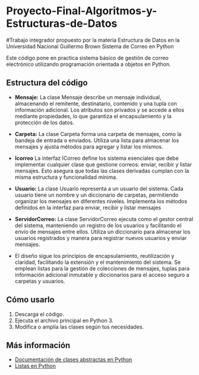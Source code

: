  # Proyecto-Final-Algoritmos-y-Estructuras-de-Datos
#Trabajo integrador propuesto por la materia Estructura de Datos en la Universidad Nacional Guillermo Brown
 Sistema de Correo en Python

Este código pone en practica sistema básico de gestión de correo electrónico utilizando programación orientada a objetos en Python.

## Estructura del código
- **Mensaje:** La clase Mensaje describe un mensaje individual, almacenando el remitente,  destinatario, contenido y una tupla con información adicional. Los atributos son privados y se accede a ellos mediante propiedades, lo que garantiza el encapsulamiento y la protección de los datos.

- **Carpeta:** La clase Carpeta forma una carpeta de mensajes, como la bandeja de entrada o enviados. Utiliza una lista para almacenar los mensajes y ajusta métodos para agregar y listar los mismos.

- **Icorreo** La interfaz ICorreo define los sistema esenciales que debe implementar cualquier clase que gestione correos: enviar, recibir y listar mensajes. Esto asegura que todas las clases derivadas cumplan con la misma estructura y funcionalidad mínima.

- **Usuario:** La clase Usuario representa a un usuario del sistema. Cada usuario tiene un nombre y un diccionario de carpetas, permitiendo organizar los mensajes en diferentes niveles. Implementa los métodos definidos en la interfaz para enviar, recibir y listar mensajes
  
- **ServidorCorreo:** La clase ServidorCorreo ejecuta como el gestor central del sistema, manteniendo un registro de los usuarios y facilitando el envío de mensajes entre ellos. Utiliza un diccionario para almacenar los usuarios registrados y manera para registrar nuevos usuarios y enviar mensajes.

- El diseño sigue los principios de encapsulamiento, reutilización y claridad, facilitando la extensión y el mantenimiento del sistema. Se emplean listas para la gestión de colecciones de mensajes, tuplas para información adicional inmutable y diccionarios para el acceso seguro a carpetas y usuarios.
  
## Cómo usarlo
1. Descarga el código.
2. Ejecuta el archivo principal en Python 3.
3. Modifica o amplía las clases según tus necesidades.

## Más información
- [Documentación de clases abstractas en Python](https://docs.python.org/3/library/abc.html)
- [Listas en Python](https://docs.python.org/3/tutorial/datastructures.html#more-on-lists)
